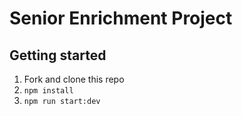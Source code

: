 # Senior Enrichment Project

## Getting started

1. Fork and clone this repo
2. `npm install`
3. `npm run start:dev`
